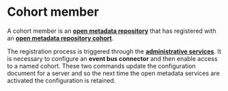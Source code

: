 <!-- SPDX-License-Identifier: CC-BY-4.0 -->
<!-- Copyright Contributors to the Egeria project. -->


# Cohort member

A cohort member is an **[open metadata repository](open-metadata-repository.md)**
that has registered with an **[open metadata repository cohort](open-metadata-repository-cohort.md)**.

The registration process is triggered through 
the **[administrative services](../../governance-servers/admin-services/Using-the-Admin-Services.md)**.
It is necessary to configure an **event bus connector** and then enable
access to a named cohort.   These two commands update the configuration document for
a server and so the next time the open metadata services are activated the configuration is retained.
